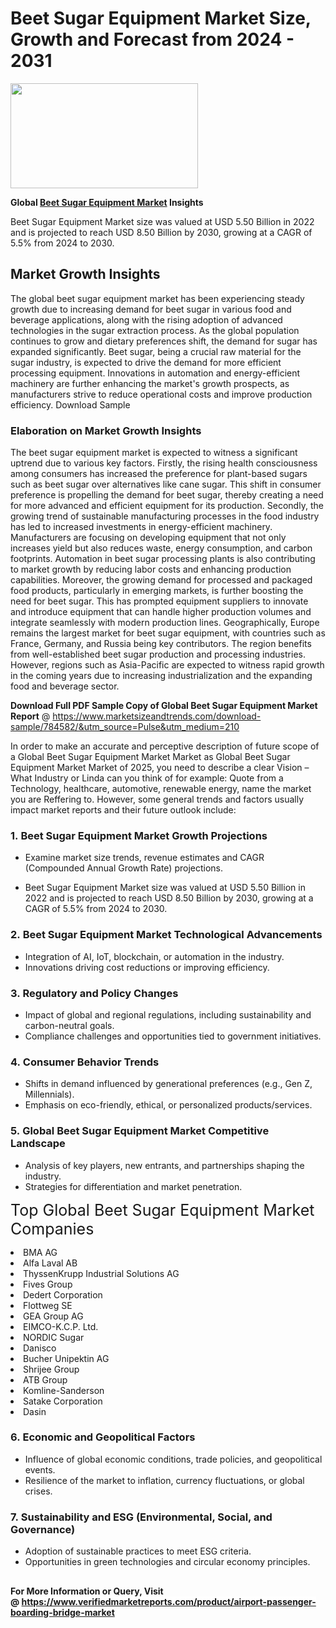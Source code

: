 <H1>Beet Sugar Equipment Market Size, Growth and Forecast from 2024 - 2031</H1><img class="aligncenter size-medium wp-image-584254" src="https://thirdeyenews.in/wp-content/uploads/2024/09/Global-Market-Research-300x168.jpeg" alt="" width="300" height="168" /><p><strong>Global&nbsp;<a href="https://www.marketsizeandtrends.com/download-sample/784582/&amp;utm_source=Pulse&amp;utm_medium=210">Beet Sugar Equipment Market</a> Insights</strong></p><p>Beet Sugar Equipment Market size was valued at USD 5.50 Billion in 2022 and is projected to reach USD 8.50 Billion by 2030, growing at a CAGR of 5.5% from 2024 to 2030.</p><p><h2>Market Growth Insights</h2> The global beet sugar equipment market has been experiencing steady growth due to increasing demand for beet sugar in various food and beverage applications, along with the rising adoption of advanced technologies in the sugar extraction process. As the global population continues to grow and dietary preferences shift, the demand for sugar has expanded significantly. Beet sugar, being a crucial raw material for the sugar industry, is expected to drive the demand for more efficient processing equipment. Innovations in automation and energy-efficient machinery are further enhancing the market's growth prospects, as manufacturers strive to reduce operational costs and improve production efficiency. Download Sample <h3>Elaboration on Market Growth Insights</h3> The beet sugar equipment market is expected to witness a significant uptrend due to various key factors. Firstly, the rising health consciousness among consumers has increased the preference for plant-based sugars such as beet sugar over alternatives like cane sugar. This shift in consumer preference is propelling the demand for beet sugar, thereby creating a need for more advanced and efficient equipment for its production. Secondly, the growing trend of sustainable manufacturing processes in the food industry has led to increased investments in energy-efficient machinery. Manufacturers are focusing on developing equipment that not only increases yield but also reduces waste, energy consumption, and carbon footprints. Automation in beet sugar processing plants is also contributing to market growth by reducing labor costs and enhancing production capabilities. Moreover, the growing demand for processed and packaged food products, particularly in emerging markets, is further boosting the need for beet sugar. This has prompted equipment suppliers to innovate and introduce equipment that can handle higher production volumes and integrate seamlessly with modern production lines. Geographically, Europe remains the largest market for beet sugar equipment, with countries such as France, Germany, and Russia being key contributors. The region benefits from well-established beet sugar production and processing industries. However, regions such as Asia-Pacific are expected to witness rapid growth in the coming years due to increasing industrialization and the expanding food and beverage sector. </p><p><span class=""><strong>Download Full PDF Sample Copy of Global Beet Sugar Equipment Market Report</strong> @ <a href="https://www.marketsizeandtrends.com/download-sample/784582/&amp;utm_source=Pulse&amp;utm_medium=210" target="_blank">https://www.marketsizeandtrends.com/download-sample/784582/&amp;utm_source=Pulse&amp;utm_medium=210</a></span></p><p>In order to make an accurate and perceptive description of future scope of a Global&nbsp;Beet Sugar Equipment Market Market as Global&nbsp;Beet Sugar Equipment Market Market of 2025, you need to describe a clear Vision &ndash; What Industry or Linda can you think of for example: Quote from a Technology, healthcare, automotive, renewable energy, name the market you are Reffering to. However, some general trends and factors usually impact market reports and their future outlook include:</p><h3>1.&nbsp;<strong>Beet Sugar Equipment Market Growth Projections</strong></h3><ul><li>Examine market size trends, revenue estimates and CAGR (Compounded Annual Growth Rate) projections.</li><li><p>Beet Sugar Equipment Market size was valued at USD 5.50 Billion in 2022 and is projected to reach USD 8.50 Billion by 2030, growing at a CAGR of 5.5% from 2024 to 2030.</p></li></ul><h3>2.&nbsp;<strong>Beet Sugar Equipment Market Technological Advancements</strong></h3><ul><li>Integration of AI, IoT, blockchain, or automation in the industry.</li><li>Innovations driving cost reductions or improving efficiency.</li></ul><h3>3.&nbsp;<strong>Regulatory and Policy Changes</strong></h3><ul><li>Impact of global and regional regulations, including sustainability and carbon-neutral goals.</li><li>Compliance challenges and opportunities tied to government initiatives.</li></ul><h3>4.&nbsp;<strong>Consumer Behavior Trends</strong></h3><ul><li>Shifts in demand influenced by generational preferences (e.g., Gen Z, Millennials).</li><li>Emphasis on eco-friendly, ethical, or personalized products/services.</li></ul><h3>5.&nbsp;<strong>Global Beet Sugar Equipment Market Competitive Landscape</strong></h3><ul><li>Analysis of key players, new entrants, and partnerships shaping the industry.</li><li>Strategies for differentiation and market penetration.</li></ul><p data-pm-slice="1 1 []"><span style="color: inherit; font-family: inherit; font-size: 25px;">Top Global Beet Sugar Equipment Market Companies</span></p><div class="" data-test-id=""><p><li>BMA AG</li><li> Alfa Laval AB</li><li> ThyssenKrupp Industrial Solutions AG</li><li> Fives Group</li><li> Dedert Corporation</li><li> Flottweg SE</li><li> GEA Group AG</li><li> EIMCO-K.C.P. Ltd.</li><li> NORDIC Sugar</li><li> Danisco</li><li> Bucher Unipektin AG</li><li> Shrijee Group</li><li> ATB Group</li><li> Komline-Sanderson</li><li> Satake Corporation</li><li> Dasin</li></p></div><h3>6.&nbsp;<strong>Economic and Geopolitical Factors</strong></h3><ul><li>Influence of global economic conditions, trade policies, and geopolitical events.</li><li>Resilience of the market to inflation, currency fluctuations, or global crises.</li></ul><h3>7.&nbsp;<strong>Sustainability and ESG (Environmental, Social, and Governance)</strong></h3><ul><li>Adoption of sustainable practices to meet ESG criteria.</li><li>Opportunities in green technologies and circular economy principles.</li></ul><h2><strong style="font-size: 14px;">For More Information or Query, Visit @&nbsp;</strong><a style="background-color: #ffffff; font-size: 14px;" href="https://www.marketsizeandtrends.com/report/beet-sugar-equipment-market/" target="_blank">https://www.verifiedmarketreports.com/product/airport-passenger-boarding-bridge-market</a></h2>
